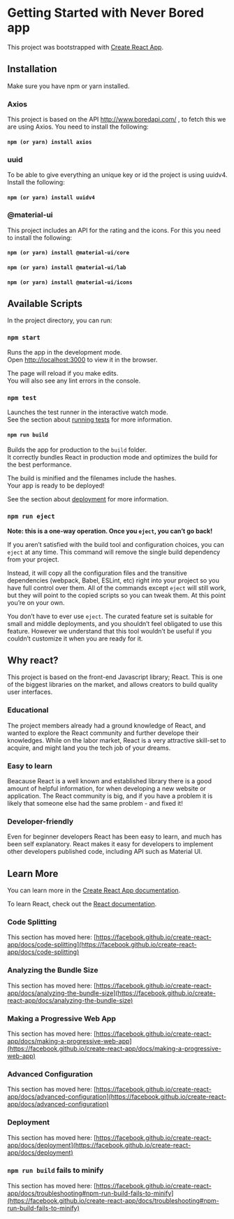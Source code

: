 # Getting Started with Never Bored app

This project was bootstrapped with [Create React App](https://github.com/facebook/create-react-app).

## Installation
Make sure you have npm or yarn installed.

### Axios
This project is based on the API http://www.boredapi.com/ , to fetch this we are using Axios. You need to install the following:
#### `npm (or yarn) install axios`

### uuid
To be able to give everything an unique key or id the project is using uuidv4. Install the following:
#### `npm (or yarn) install uuidv4`

### @material-ui
This project includes an API for the rating and the icons. For this you need to install the following:

#### `npm (or yarn) install @material-ui/core`

#### `npm (or yarn) install @material-ui/lab`

#### `npm (or yarn) install @material-ui/icons`


## Available Scripts

In the project directory, you can run:

### `npm start`

Runs the app in the development mode.\
Open [http://localhost:3000](http://localhost:3000) to view it in the browser.

The page will reload if you make edits.\
You will also see any lint errors in the console.

### `npm test`

Launches the test runner in the interactive watch mode.\
See the section about [running tests](https://facebook.github.io/create-react-app/docs/running-tests) for more information.

#### `npm run build`

Builds the app for production to the `build` folder.\
It correctly bundles React in production mode and optimizes the build for the best performance.

The build is minified and the filenames include the hashes.\
Your app is ready to be deployed!

See the section about [deployment](https://facebook.github.io/create-react-app/docs/deployment) for more information.

### `npm run eject`

**Note: this is a one-way operation. Once you `eject`, you can’t go back!**

If you aren’t satisfied with the build tool and configuration choices, you can `eject` at any time. This command will remove the single build dependency from your project.

Instead, it will copy all the configuration files and the transitive dependencies (webpack, Babel, ESLint, etc) right into your project so you have full control over them. All of the commands except `eject` will still work, but they will point to the copied scripts so you can tweak them. At this point you’re on your own.

You don’t have to ever use `eject`. The curated feature set is suitable for small and middle deployments, and you shouldn’t feel obligated to use this feature. However we understand that this tool wouldn’t be useful if you couldn’t customize it when you are ready for it.

## Why react?
This project is based on the front-end Javascript library; React. This is one of the biggest libraries on the market, and allows creators to build quality user interfaces. 

### Educational
The project members already had a ground knowledge of React, and wanted to explore the React community and further develope their knowledges. While on the labor market, React is a very attractive skill-set to acquire, and might land you the tech job of your dreams. 

### Easy to learn
Beacause React is a well known and established library there is a good amount of helpful information, for when developing a new website or application. The React community is big, and if you have a problem it is likely that someone else had the same problem - and fixed it!

### Developer-friendly
Even for beginner developers React has been easy to learn, and much has been self explanatory. React makes it easy for developers to implement other developers published code, including API such as Material UI.

## Learn More

You can learn more in the [Create React App documentation](https://facebook.github.io/create-react-app/docs/getting-started).

To learn React, check out the [React documentation](https://reactjs.org/).

### Code Splitting

This section has moved here: [https://facebook.github.io/create-react-app/docs/code-splitting](https://facebook.github.io/create-react-app/docs/code-splitting)

### Analyzing the Bundle Size

This section has moved here: [https://facebook.github.io/create-react-app/docs/analyzing-the-bundle-size](https://facebook.github.io/create-react-app/docs/analyzing-the-bundle-size)

### Making a Progressive Web App

This section has moved here: [https://facebook.github.io/create-react-app/docs/making-a-progressive-web-app](https://facebook.github.io/create-react-app/docs/making-a-progressive-web-app)

### Advanced Configuration

This section has moved here: [https://facebook.github.io/create-react-app/docs/advanced-configuration](https://facebook.github.io/create-react-app/docs/advanced-configuration)

### Deployment

This section has moved here: [https://facebook.github.io/create-react-app/docs/deployment](https://facebook.github.io/create-react-app/docs/deployment)

### `npm run build` fails to minify

This section has moved here: [https://facebook.github.io/create-react-app/docs/troubleshooting#npm-run-build-fails-to-minify](https://facebook.github.io/create-react-app/docs/troubleshooting#npm-run-build-fails-to-minify)
